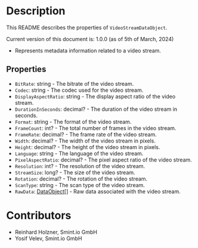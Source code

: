 Description
===========
This README describes the properties of `VideoStreamDataObject`.

Current version of this document is: 1.0.0 (as of 5th of March, 2024)

- Represents metadata information related to a video stream.

## Properties
- `BitRate`: string - The bitrate of the video stream.
- `Codec`: string - The codec used for the video stream.
- `DisplayAspectRatio`: string - The display aspect ratio of the video stream.
- `DurationInSeconds`: decimal? - The duration of the video stream in seconds.
- `Format`: string - The format of the video stream.
- `FrameCount`: int? - The total number of frames in the video stream.
- `FrameRate`: decimal? - The frame rate of the video stream.
- `Width`: decimal? - The width of the video stream in pixels.
- `Height`: decimal? - The height of the video stream in pixels.
- `Language`: string - The language of the video stream.
- `PixelAspectRatio`: decimal? - The pixel aspect ratio of the video stream.
- `Resolution`: int? - The resolution of the video stream.
- `StreamSize`: long? - The size of the video stream.
- `Rotation`: decimal? - The rotation of the video stream.
- `ScanType`: string - The scan type of the video stream.
- `RawData`: [DataObject](DataObject.md)[] - Raw data associated with the video stream.

Contributors
============

- Reinhard Holzner, Smint.io GmbH
- Yosif Velev, Smint.io GmbH